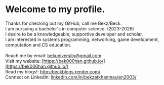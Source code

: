 # Welcome to my profile.
Thanks for checking out my GitHub, call me Bekz/Beck. <br>
I am pursuing a bachelor's in computer science. (2023-2026) <br>
I desire to be a knowledgeable, supportive developer and scholar. <br>
I am interested in systems programming, networking, game development, computation and CS education.<br>
<br>
Reach me by email: [bekuniversity@gmail.com](mailto:bekuniversity@gmail.com) <br>
Visit my website: [https://bek000han.github.io/](https://bek000han.github.io/) <br>
Read my blogs!: [https:beckblogs.render.com/](https://blog-nodejs-720u.onrender.com/) <br>
Connect on LinkedIn: [linkedin.com/in/bekzatkhanmaulen2003/](https://www.linkedin.com/in/bekzatkhanmaulen2003/)<br>
<!--
**bek000han/bek000han** is a ✨ _special_ ✨ repository because its `README.md` (this file) appears on your GitHub profile.

Here are some ideas to get you started:

- 🔭 I’m currently working on ...
- 🌱 I’m currently learning ...
- 👯 I’m looking to collaborate on ...
- 🤔 I’m looking for help with ...
- 💬 Ask me about ...
- 📫 How to reach me: ...
- 😄 Pronouns: ...
- ⚡ Fun fact: ...
-->

